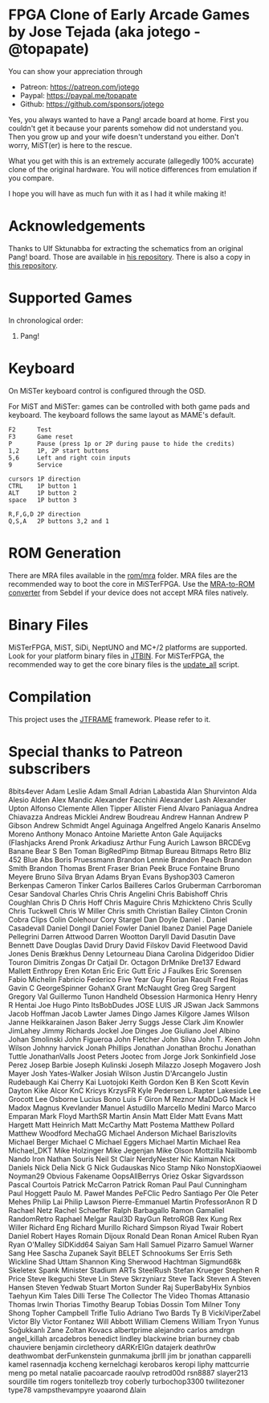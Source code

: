 # FPGA Clone of Early Arcade Games by Jose Tejada (aka jotego - @topapate)

You can show your appreciation through
* Patreon: https://patreon.com/jotego
* Paypal: https://paypal.me/topapate
* Github: https://github.com/sponsors/jotego

Yes, you always wanted to have a Pang! arcade board at home. First you couldn't get it because your parents somehow did not understand you. Then you grow up and your wife doesn't understand you either. Don't worry, MiST(er) is here to the rescue.

What you get with this is an extremely accurate (allegedly 100% accurate) clone of the original hardware. You will notice differences from emulation if you compare.

I hope you will have as much fun with it as I had it while making it!

# Acknowledgements

Thanks to Ulf Sktunabba for extracting the schematics from an original Pang! board. Those are available in [his repository](https://github.com/skutis/Pang-Schematics). There is also a copy in [this repository](doc/sch/Pang.PDF).

# Supported Games

In chronological order:

 1. Pang!

# Keyboard

On MiSTer keyboard control is configured through the OSD.

For MiST and MiSTer: games can be controlled with both game pads and keyboard. The keyboard follows the same layout as MAME's default.

    F2      Test
    F3      Game reset
    P       Pause (press 1p or 2P during pause to hide the credits)
    1,2     1P, 2P start buttons
    5,6     Left and right coin inputs
    9       Service

    cursors 1P direction
    CTRL    1P button 1
    ALT     1P button 2
    space   1P button 3

    R,F,G,D 2P direction
    Q,S,A   2P buttons 3,2 and 1


# ROM Generation

There are MRA files available in the [rom/mra](rom/mra) folder. MRA files are the recommended way to boot the core in MiSTerFPGA. Use the [MRA-to-ROM converter](https://github.com/sebdel/mra-tools-c/) from Sebdel if your device does not accept MRA files natively.

# Binary Files

MiSTerFPGA, MiST, SiDi, NeptUNO and MC+/2 platforms are supported. Look for your platform binary files in [JTBIN](https://github.com/jotego). For MiSTerFPGA, the recommended way to get the core binary files is the [update_all](https://github.com/theypsilon/Update_All_MiSTer) script.

# Compilation

This project uses the [JTFRAME](https://github.com/jotego/JTFRAME) framework. Please refer to it.

# Special thanks to Patreon subscribers

8bits4ever             Adam Leslie            Adam Small             Adrian Labastida
Alan Shurvinton        Alda Alesio            Alden                  Alex Mandic
Alexander Facchini     Alexander Lash         Alexander Upton        Alfonso Clemente
Allen Tipper           Allister Fiend         Alvaro Paniagua        Andrea Chiavazza
Andreas Micklei        Andrew Boudreau        Andrew Hannan          Andrew P Gibson
Andrew Schmidt         Angel Aguinaga         Angelfred              Angelo Kanaris
Anselmo Moreno         Anthony Monaco         Antoine Mariette       Anton Gale
Aquijacks (Flashjacks  Arend Pronk            Arkadiusz              Arthur Fung
Aurich Lawson          BRCDEvg                Banane                 Bear S
Ben Toman              BigRedPimp             Bitmap Bureau          Bitmaps Retro
Bliz 452               Blue Abs               Boris Pruessmann       Brandon Lennie
Brandon Peach          Brandon Smith          Brandon Thomas         Brent Fraser
Brian Peek             Bruce Fontaine         Bruno Meyere           Bruno Silva
Bryan Adams            Bryan Evans            Byshop303              Cameron Berkenpas
Cameron Tinker         Carlos Bailleres       Carlos Gruberman       Carrboroman
Cesar Sandoval         Charles                Chris                  Chris Angelini
Chris Babishoff        Chris Coughlan         Chris D                Chris Hoff
Chris Maguire          Chris Mzhickteno       Chris Scully           Chris Tuckwell
Chris W Miller         Chris smith            Christian Bailey       Clinton Cronin
Cobra Clips            Colin Colehour         Cory Stargel           Dan Doyle
Daniel .               Daniel Casadevall      Daniel Dongil          Daniel Fowler
Daniel Ibanez          Daniel Page            Daniele Pellegrini     Darren Attwood
Darren Wootton         Daryll David           Dasutin                Dave Bennett
Dave Douglas           David Drury            David Filskov          David Fleetwood
David Jones            Denis Brækhus          Denny Letourneau       Diana Carolina
Didgeridoo             Didier Touron          Dimitris Zongas        Dr Catjail
Dr. Octagon            DrMnike                Dre137                 Edward Mallett
Enthropy               Eren Kotan             Eric                   Eric Gutt
Eric J Faulkes         Eric Sorensen          Fabio Michelin         Fabricio
Federico               Five Year Guy          Florian Raoult         Fred Rojas
Gavin C                GeorgeSpinner          GohanX                 Grant McNaught
Greg                   Greg Sargent           Gregory Val            Guillermo Tunon
Handheld Obsession     Harmonica              Henry                  Henry R
Hentai Joe             Hugo Pinto             ItsBobDudes            JOSE LUIS
JR                     JSwan                  Jack Sammons           Jacob Hoffman
Jacob Lawter           James Dingo            James Kilgore          James Wilson
Janne Heikkarainen     Jason Baker            Jerry Suggs            Jesse Clark
Jim Knowler            JimLahey               Jimmy Richards         Jockel
Joe Dinges             Joe Giuliano           Joel Albino            Johan Smolinski
John Figueroa          John Fletcher          John Silva             John T. Keen
John Wilson            Johnny harvick         Jonah Phillips         Jonathan
Jonathan Brochu        Jonathan Tuttle        JonathanValls          Joost Peters
Jootec from            Jorge                  Jork Sonkinfield       Jose Perez
Josep Barbie           Joseph Kulinski        Joseph Milazzo         Joseph Mogavero
Josh Mayer             Josh Yates-Walker      Josiah Wilson          Justin D'Arcangelo
Justin Rudebaugh       Kai Cherry             Kai Luotojoki          Keith Gordon
Ken B                  Ken Scott              Kevin Dayton           Kike Alcor
KnC                    Kricys                 KrzysFR                Kyle Pedersen
L.Rapter               Lakeside               Lee Grocott            Lee Osborne
Lucius Bono            Luis F Giron           M Reznor               MaDDoG
Mack H                 Madox                  Magnus Kvevlander      Manuel Astudillo
Marcello Medini        Marco                  Marco Emparan          Mark Floyd
MarthSR                Martin Ansin           Matt Elder             Matt Evans
Matt Hargett           Matt Heinrich          Matt McCarthy          Matt Postema
Matthew Pollard        Matthew Woodford       MechaGG                Michael Anderson
Michael Bariszlovits   Michael Berger         Michael C              Michael Eggers
Michael Martin         Michael Rea            Michael_DKT            Mike Holzinger
Mike Jegenjan          Mike Olson             Mottzilla              Nailbomb
Nando Iron             Nathan Souris          Neil St Clair          NerdyNester
Nic Kaiman             Nick Daniels           Nick Delia             Nick G
Nick Gudauskas         Nico Stamp             Niko                   NonstopXiaowei
Noyman29               Obvious Fakename       OopsAllBerrys          Oriez
Oskar Sigvardsson      Pascal Courtois        Patrick McCarron       Patrick Roman
Paul                   Paul Cunningham        Paul Hoggett           Paulo M.
Paweł Mandes           PeFClic                Pedro Santiago         Per Ole
Peter Mehes            Philip Lai             Philip Lawson          Pierre-Emmanuel Martin
ProfessorAnon          R D                    Rachael Netz           Rachel Schaeffer
Ralph Barbagallo       Ramon Gamaliel         RandomRetro            Raphael Melgar
Raul3D                 RayGun                 RetroRGB               Rex Kung
Rex Willer             Richard Eng            Richard Murillo        Richard Simpson
Riyad Twair            Robert Daniel          Robert Hayes           Romain Dijoux
Ronald Dean            Ronan Amicel           Ruben                  Ryan
Ryan O'Malley          SIDKidd64              Saiyan                 Sam Hall
Samuel Pizarro         Samuel Warner          Sang Hee               Sascha Zupanek
Sayit BELET            Schnookums             Ser Erris              Seth Wickline
Shad Uttam             Shannon King           Sherwood Hachtman      Sigmund68k
Skeletex               Spank Minister         Stadium ARTs           SteelRush
Stefan Krueger         Stephen R Price        Steve Ikeguchi         Steve Lin
Steve Skrzyniarz       Steve Tack             Steven A               Steven Hansen
Steven Yedwab          Stuart Morton          Sunder Raj             SuperBabyHix
Synbios                Taehyun Kim            Tales Dilli            Terse
The Collector          The Video              Thomas Attanasio       Thomas Irwin
Thorias                Timothy Bearup         Tobias Dossin          Tom Milner
Tony Shong             Topher Campbell        Trifle                 Tulio Adriano
Two Bards              Ty B                   VickiViperZabel        Victor Bly
Victor Fontanez        Will Abbott            William Clemens        William Tryon
Yunus Soğukkanlı       Zane                   Zoltan Kovacs          albertprime
alejandro carlos       amdrgn                 angel_killah           arcadebros
benedict lindley       blackwine              brian burney           cbab
chauviere benjamin     circletheory           dARKrEIGn              datajerk
deathr0w               deathwombat            derFunkenstein         gunmakuma
jbrlll                 jim br                 jonathan capparelli    kamel rasennadja
kccheng                kernelchagi            kerobaros              keropi
liphy                  mattcurrie             meng po                metal
natalie                pacoarcade             raoulvp                retrod00d
rsn8887                slayer213              sourdille              tim rogers
tonitellezb            troy coberly           turbochop3300          twilitezoner
type78                 vampsthevampyre        yoaarond               Δlain
```
